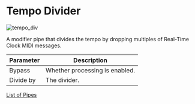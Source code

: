 # Tempo Divider

![tempo_div](https://blokas.io/images/midihub/pipes/tempo_div.svg)

A modifier pipe that divides the tempo by dropping multiples of Real-Time Clock MIDI messages.

| Parameter              | Description                                                  |
| ---------------------- | ------------------------------------------------------------ |
| Bypass                 | Whether processing is enabled.                               |
| Divide by              | The divider.                                                 |

<span class="blokas-web-hide">

[List of Pipes](index.md#the-list-of-pipes)

</span>
